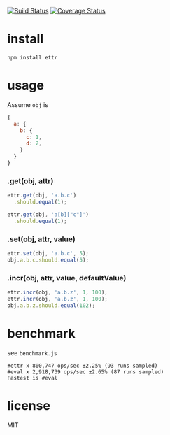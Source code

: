 [![Build Status](https://travis-ci.org/alsotang/ettr.svg)](https://travis-ci.org/alsotang/ettr) [![Coverage Status](https://img.shields.io/coveralls/alsotang/ettr.svg)](https://coveralls.io/r/alsotang/ettr)


install
==

`npm install ettr`

usage
==

Assume `obj` is

```js
{
  a: {
    b: {
      c: 1,
      d: 2,
    }
  }
}
```

### .get(obj, attr)

```js
ettr.get(obj, 'a.b.c')
  .should.equal(1);

ettr.get(obj, 'a[b]["c"]')
  .should.equal(1);
```

### .set(obj, attr, value)

```js
ettr.set(obj, 'a.b.c', 5);
obj.a.b.c.should.equal(5);
```

### .incr(obj, attr, value, defaultValue)

```js
ettr.incr(obj, 'a.b.z', 1, 100);
ettr.incr(obj, 'a.b.z', 1, 100);
obj.a.b.z.should.equal(102);
```

benchmark
==

see `benchmark.js`

```
#ettr x 800,747 ops/sec ±2.25% (93 runs sampled)
#eval x 2,918,739 ops/sec ±2.65% (87 runs sampled)
Fastest is #eval
```

license
==

MIT


